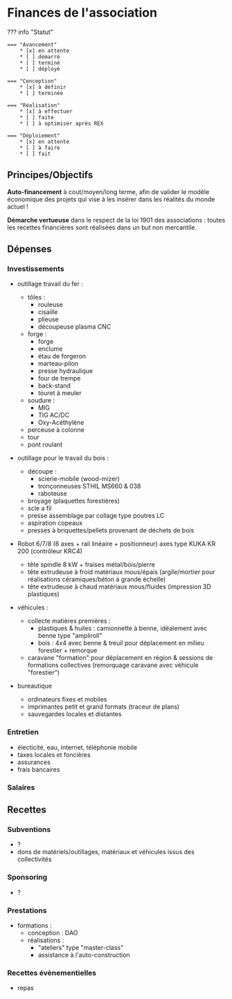 # Finances de l'association

??? info "Statut"

    === "Avancement"
        * [x] en attente
        * [ ] démarré
        * [ ] terminé
        * [ ] déployé

    === "Conception"
        * [x] à définir
        * [ ] terminée

    === "Réalisation"
        * [x] à effectuer
        * [ ] faite
        * [ ] à optimiser après REX

    === "Déploiement"
        * [x] en attente
        * [ ] à faire
        * [ ] fait



## Principes/Objectifs

**Auto-financement** à cout/moyen/long terme, afin de valider le modèle économique des projets qui vise à les insérer dans les réalités du monde actuel !

**Démarche vertueuse** dans le respect de la loi 1901 des associations : toutes les recettes financières sont réalisées dans un but non mercantile.

## Dépenses


### Investissements

- outillage travail du fer :
    - tôles :
        - rouleuse
        - cisaille
        - plieuse 
        - découpeuse plasma CNC 
    - forge :
        - forge
        - enclume
        - étau de forgeron
        - marteau-pilon
        - presse hydraulique
        - four de trempe
        - back-stand
        - touret à meuler
    - soudure :
        - MIG 
        - TIG AC/DC 
        - Oxy-Acéthylène  
    - perceuse à colonne
    - tour
    - pont roulant    

- outillage pour le travail du bois :
    - découpe :
        - scierie-mobile (wood-mizer)
        - tronçonneuses STHIL MS660 & 038
        - raboteuse
    - broyage (plaquettes forestières)
    - scie a fil
    - presse assemblage par collage type poutres LC 
    - aspiration copeaux
    - presses à briquettes/pellets provenant de déchets de bois

- Robot 6/7/8 (6 axes + rail linéaire + positionneur) axes type KUKA KR 200 (contrôleur KRC4)
    - tête spindle 8 kW + fraises métal/bois/pierre
    - tête extrudeuse à froid matériaux mous/épais (argile/mortier pour réalisations céramiques/béton à grande échelle)
    - tête extrudeuse à chaud matériaux mous/fluides (impression 3D plastiques)


- véhicules : 
    - collecte matières premières :
        - plastiques & huiles : camionnette à benne, idéalement avec benne type "ampliroll"
        - bois  : 4x4 avec benne & treuil pour déplacement en milieu forestier + remorque
    - caravane "formation" pour déplacement en région & sessions de formations collectives (remorquage caravane avec véhicule "forestier")
        
- bureautique
    - ordinateurs fixes et mobiles
    - imprimantes petit et grand formats (traceur de plans)
    - sauvegardes locales et distantes

### Entretien

- électicité, eau, internet, téléphonie mobile 
- taxes locales et foncières
- assurances
- frais bancaires


### Salaires



## Recettes 



### Subventions

- ?
- dons de matériels/outillages, matériaux et véhicules issus des collectivités


### Sponsoring

- ?

### Prestations

- formations :
    - conception : DAO 
    - réalisations : 
        - "ateliers" type "master-class"
        - assistance à l'auto-construction

### Recettes évènementielles

- repas 


